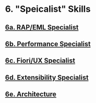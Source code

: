 # 6. "Speicalist" Skills

## [6a. RAP/EML Specialist](https://github.com/msg-CareerPaths/sap-rap-persona/blob/main/chapters/001-specialist-skills/006a-RAP-EML-Specialist.md)

## [6b. Performance Specialist](https://github.com/msg-CareerPaths/sap-rap-persona/blob/main/chapters/001-specialist-skills/006b-Performance-Specialist.md)

## [6c. Fiori/UX Specialist](https://github.com/msg-CareerPaths/sap-rap-persona/blob/main/chapters/001-specialist-skills/006c-Fiori-UX-Specialist.md)

## [6d. Extensibility Specialist](https://github.com/msg-CareerPaths/sap-rap-persona/blob/main/chapters/001-specialist-skills/006d-Extensibility-Specialist.md)

## [6e. Architecture](https://github.com/msg-CareerPaths/sap-rap-persona/blob/main/chapters/001-specialist-skills/006e-Architecture.md)
